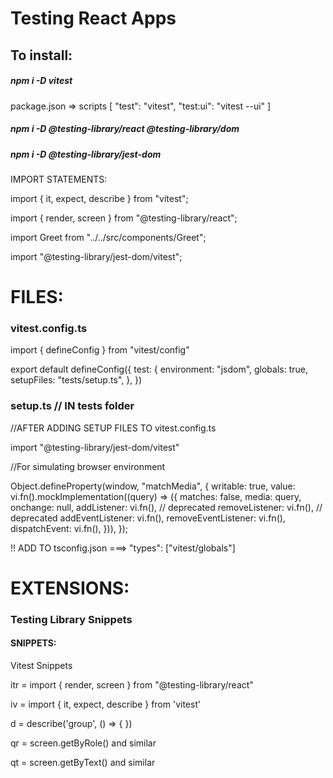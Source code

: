 # Testing React Apps

## To install:

##### npm i -D vitest

package.json => scripts [ "test": "vitest", "test:ui": "vitest --ui" ]

##### npm i -D @testing-library/react @testing-library/dom

##### npm i -D @testing-library/jest-dom


IMPORT STATEMENTS:

import { it, expect, describe } from "vitest";

import { render, screen } from "@testing-library/react";

import Greet from "../../src/components/Greet";

import "@testing-library/jest-dom/vitest";

# FILES:

### vitest.config.ts 

import { defineConfig } from "vitest/config"

export default defineConfig({
    test: {
        environment: "jsdom",
        globals: true,
        setupFiles: "tests/setup.ts",
    },
})


### setup.ts       // IN tests folder

//AFTER ADDING SETUP FILES TO vitest.config.ts

import "@testing-library/jest-dom/vitest"

//For simulating browser environment

Object.defineProperty(window, "matchMedia", {
    writable: true,
    value: vi.fn().mockImplementation((query) => ({
        matches: false,
        media: query,
        onchange: null,
        addListener: vi.fn(), // deprecated
        removeListener: vi.fn(), // deprecated
        addEventListener: vi.fn(),
        removeEventListener: vi.fn(),
        dispatchEvent: vi.fn(),
    })),
});


!! ADD TO tsconfig.json  ===> "types": ["vitest/globals"]


# EXTENSIONS: 

### Testing Library Snippets 


#### SNIPPETS: 
Vitest Snippets

   itr = import { render, screen } from "@testing-library/react"

   iv  = import { it, expect, describe } from 'vitest'

   d   = describe('group', () => { })

   qr  = screen.getByRole() and similar

   qt  = screen.getByText() and similar